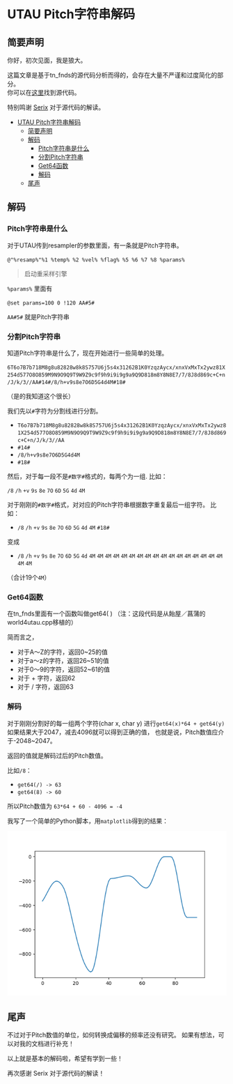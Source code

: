 # UTAU Pitch字符串解码

## 简要声明
你好，初次见面，我是狼大。

这篇文章是基于tn_fnds的源代码分析而得的，会存在大量不严谨和过度简化的部分。  
你可以在[这里](https://github.com/ohac/tn_fnds)找到源代码。

特别鸣谢 [Serix](https://github.com/serix2004) 对于源代码的解读。



- [UTAU Pitch字符串解码](#utau-pitch字符串解码)
  - [简要声明](#简要声明)
  - [解码](#解码)
    - [Pitch字符串是什么](#pitch字符串是什么)
    - [分割Pitch字符串](#分割pitch字符串)
    - [Get64函数](#get64函数)
    - [解码](#解码-1)
  - [尾声](#尾声)
  

## 解码
### Pitch字符串是什么
对于UTAU传到resampler的参数里面，有一条就是Pitch字符串。

` @"%resamp%"%1 %temp% %2 %vel% %flag% %5 %6 %7 %8 %params% `
> 启动重采样引擎

`%params%` 里面有

`@set params=100 0 !120 AA#5#`

`AA#5#` 就是Pitch字符串

### 分割Pitch字符串
知道Pitch字符串是什么了，现在开始进行一些简单的处理。

`6T6o7B7b718M8g8u82828w8k8S757U6j5s4x31262B1K0YzqzAycx/xnxVxMxTx2ywz81X254d577O8O859M9N9O9Q9T9W9Z9c9f9h9i9i9g9a9Q9D818m8Y8N8E7/7/8J8d869c+C+n/J/k/3//AA#14#/8/h+v9s8e7O6D5G4d4M#18#`

（是的我知道这个很长）

我们先以`#`字符为分割线进行分割。
+ `T6o7B7b718M8g8u82828w8k8S757U6j5s4x31262B1K0YzqzAycx/xnxVxMxTx2ywz81X254d577O8O859M9N9O9Q9T9W9Z9c9f9h9i9i9g9a9Q9D818m8Y8N8E7/7/8J8d869c+C+n/J/k/3//AA`
+ `#14#`
+ `/8/h+v9s8e7O6D5G4d4M`
+ `#18#`

然后，对于每一段不是`#数字#`格式的，每两个为一组.
比如：

`/8` `/h` `+v` `9s` `8e` `7O` `6D` `5G` `4d` `4M`

对于刚刚的`#数字#`格式，对对应的Pitch字符串根据数字重复最后一组字符。
比如：
+ `/8` `/h` `+v` `9s` `8e` `7O` `6D` `5G` `4d` `4M` `#18#`

变成

+ `/8` `/h` `+v` `9s` `8e` `7O` `6D` `5G` `4d` `4M` `4M` `4M` `4M` `4M` `4M` `4M` `4M` `4M` `4M` `4M` `4M` `4M` `4M` `4M` `4M` `4M` `4M` `4M`

（合计19个`4M`）

### Get64函数
在tn_fnds里面有一个函数叫做get64( )
（注：这段代码是从飴屋／菖蒲的world4utau.cpp移植的）

简而言之，
+ 对于A～Z的字符，返回0~25的值
+ 对于a～z的字符，返回26~51的值
+ 对于0～9的字符，返回52~61的值
+ 对于 + 字符，返回62
+ 对于 / 字符，返回63

### 解码
对于刚刚分割好的每一组两个字符(char x, char y)
进行`get64(x)*64 + get64(y)`
如果结果大于2047，减去4096就可以得到正确的值，
也就是说，Pitch数值应介于-2048~2047。

返回的值就是解码过后的Pitch数值。

比如`/8`：
+ `get64(/) -> 63`
+ `get64(8) -> 60`
  
所以Pitch数值为 `63*64 + 60 - 4096 = -4`

我写了一个简单的Python脚本，用`matplotlib`得到的结果：

![convert_pitch](Figure_1.png "Converted pitch parameters.")

## 尾声
不过对于Pitch数值的单位，如何转换成偏移的频率还没有研究。
如果有想法，可以对我的文档进行补充！

以上就是基本的解码啦，希望有学到一些！

再次感谢 Serix 对于源代码的解读！